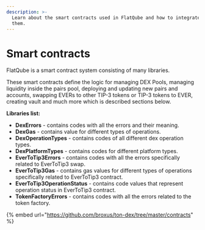 ```yaml
---
description: >-
  Learn about the smart contracts used in FlatQube and how to integrate with
  them.
---
```


# Smart contracts

FlatQube is a smart contract system consisting of many libraries.

These smart contracts define the logic for managing DEX Pools, managing liquidity inside the pairs pool, deploying and updating new pairs and accounts, swapping EVERs to other TIP-3 tokens or TIP-3 tokens to EVER, creating vault and much more which is described sections below.

**Libraries list:**

* **DexErrors** - contains codes with all the errors and their meaning.
* **DexGas** - contains value for different types of operations.
* **DexOperationTypes** - contains codes of all different dex operation types.
* **DexPlatformTypes** - contains codes for different platform types.
* **EverToTip3Errors** - contains codes with all the errors specifically related to EverToTip3 swap.
* **EverToTip3Gas** - contains gas values for different types of operations specifically related to EverToTip3 contract.
* **EverToTip3OperationStatus** - contains code values that represent operation status in EverToTip3 contract.
* **TokenFactoryErrors** - contains codes with all the errors related to the token factory.

{% embed url="https://github.com/broxus/ton-dex/tree/master/contracts" %}
